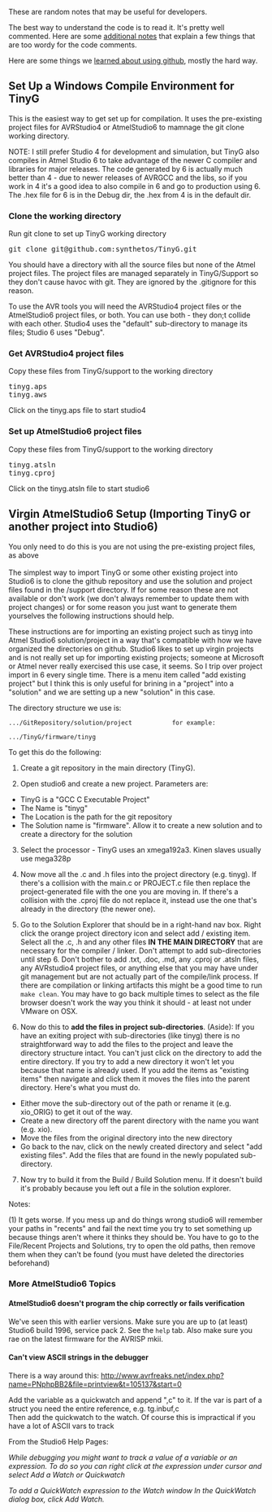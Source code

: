 These are random notes that may be useful for developers.

The best way to understand the code is to read it. It's pretty well commented. Here are some [additional notes](https://github.com/synthetos/TinyG/wiki/Developer-Notes-Additional) that explain a few things that are too wordy for the code comments.

Here are some things we [learned about using github](https://github.com/synthetos/TinyG/wiki/Developer-Notes-Github), mostly the hard way.

## Set Up a Windows Compile Environment for TinyG 
This is the easiest way to get set up for compilation. It uses the pre-existing project files for AVRStudio4 or AtmelStudio6 to mamnage the git clone working directory.

NOTE: I still prefer Studio 4 for development and simulation, but TinyG also compiles in Atmel Studio 6 to take advantage of the newer C compiler and libraries for major releases. The code generated by 6 is actually much better than 4 - due to newer releases of AVRGCC and the libs, so if you work in 4 it's a good idea to also compile in 6 and go to production using 6. The .hex file for 6 is in the Debug dir, the .hex from 4 is in the default dir. 

### Clone the working directory
Run git clone to set up TinyG working directory
<pre>
git clone git@github.com:synthetos/TinyG.git
</pre>
You should have a directory with all the source files but none of the Atmel project files. The project files are managed separately in TinyG/Support so they don't cause havoc with git. They are ignored by the .gitignore for this reason.

To use the AVR tools you will need the AVRStudio4 project files or the AtmelStudio6 project files, or both. You can use both - they don;t collide with each other. Studio4 uses the "default" sub-directory to manage its files; Studio 6 uses "Debug".
### Get AVRStudio4 project files
Copy these files from TinyG/support to the working directory
<pre>
tinyg.aps
tinyg.aws
</pre>

Click on the tinyg.aps file to start studio4

### Set up AtmelStudio6 project files
Copy these files from TinyG/support to the working directory
<pre>
tinyg.atsln
tinyg.cproj
</pre>

Click on the tinyg.atsln file to start studio6

## Virgin AtmelStudio6 Setup (Importing TinyG or another project into Studio6)
You only need to do this is you are not using the pre-existing project files, as above
<br><br>
The simplest way to import TinyG or some other existing project into Studio6 is to clone the github repository and use the solution and project files found in the /support directory. If for some reason these are not available or don't work (we don't always remember to update them with project changes) or for some reason you just want to generate them yourselves the following instructions should help. 

These instructions are for importing an existing project such as tinyg into Atmel Studio6 solution/project in a way that's compatible with how we have organized the directories on github. Studio6 likes to set up virgin projects and is not really set up for importing existing projects; someone at Microsoft or Atmel never really exercised this use case, it seems. So I trip over project import in 6 every single time. There is a menu item called "add existing project" but I think this is only useful for brining in a "project" into a "solution" and we are setting up a new "solution" in this case.

The directory structure we use is:

`.../GitRepository/solution/project           for example:`

`.../TinyG/firmware/tinyg`

To get this do the following:

1. Create a git repository in the main directory (TinyG).

2. Open studio6 and create a new project. Parameters are:
 - TinyG is a "GCC C Executable Project" 
 - The Name is "tinyg"
 - The Location is the path for the git repository
 - The Solution name is "firmware". Allow it to create a new solution and to create a directory for the solution

3. Select the processor - TinyG uses an xmega192a3. Kinen slaves usually use mega328p

4. Now move all the .c and .h files into the project directory (e.g. tinyg). If there's a collision with the main.c or PROJECT.c file then replace the project-generated file with the one you are moving in. If there's a collision with the .cproj file do not replace it, instead use the one that's already in the directory (the newer one).

5. Go to the Solution Explorer that should be in a right-hand nav box. Right click the orange project directory icon and select add / existing item. Select all the .c, .h and any other files **IN THE MAIN DIRECTORY** that are necessary for the compiler / linker. Don't attempt to add sub-directories until step 6. Don't bother to add .txt, .doc, .md, any .cproj or .atsln files, any AVRstudio4 project files, or anything else that you may have under git management but are not actually part of the compile/link process. If there are compilation or linking artifacts this might be a good time to run `make clean`. You may have to go back multiple times to select as the file browser doesn't work the way you think it should - at least not under VMware on OSX. 

6. Now do this to **add the files in project sub-directories**. (Aside): If you have an exiting project with sub-directories (like tinyg) there is no straightforward way to add the files to the project and leave the directory structure intact. You can't just click on the directory to add the entire directory. If you try to add a new directory it won't let you because that name is already used. If you add the items as "existing items" then navigate and click them it moves the files into the parent directory. Here's what you must do. 
 - Either move the sub-directory out of the path or rename it (e.g. xio_ORIG) to get it out of the way. 
 - Create a new directory off the parent directory with the name you want (e.g. xio). 
 - Move the files from the original directory into the new directory 
 - Go back to the nav, click on the newly created directory and select "add existing files". Add the files that are found in the newly populated sub-directory. 

7. Now try to build it from the Build / Build Solution menu. If it doesn't build it's probably because you left out a file in the solution explorer.

Notes:

(1) It gets worse. If you mess up and do things wrong studio6 will remember your paths in "recents" and fail the next time you try to set something up because things aren't where it thinks they should be. You have to go to the File/Recent Projects and Solutions, try to open the old paths, then remove them when they can't be found (you must have deleted the directories beforehand)

### More AtmelStudio6 Topics
#### AtmelStudio6 doesn't program the chip correctly or fails verification
We've seen this with earlier versions. Make sure you are up to (at least) Studio6 build 1996, service pack 2. See the `help` tab. Also make sure you rae on the latest firmware for the AVRISP mkii.

#### Can't view ASCII strings in the debugger
There is a way around this: http://www.avrfreaks.net/index.php?name=PNphpBB2&file=printview&t=105137&start=0

Add the variable as a quickwatch and append ",c" to it. If the var is part of a struct you need the entire reference, e.g. tg.inbuf,c  <br>Then add the quickwatch to the watch. Of course this is impractical if you have a lot of ASCII vars to track

From the Studio6 Help Pages:

_While debugging you might want to track a value of a variable or an expression. To do so you can right click at the expression under cursor and select Add a Watch or Quickwatch_

_To add a QuickWatch expression to the Watch window_
_In the QuickWatch dialog box, click Add Watch._